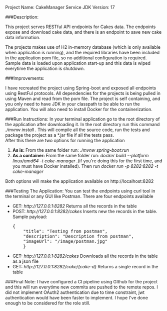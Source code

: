 Project Name: CakeManager Service
JDK Version: 17

###Description: 
<p>This project serves RESTful API endpoints for Cakes data. The endpoints expose and download cake data, 
and there is an endpoint to save new cake data information.</p>
<p>The projects makes use of H2 in-memory database (which is only available when
application is running),
and the required libraries have been included in the application pom file, so no
additional configuration is required. Sample data is loaded upon application start-up
and this data is wiped everytime the application is shutdown.</p>

###Improvements:
<p>I have recreated the project using Spring-boot and exposed all endpoints using RestFul protocols.
All dependencies for the projects is being pulled in using Maven and read from the pom file. The 
project is self containing, and you only need to have JDK in your classpath to 
be able to run the application. You will also need to install Docker for the containerization.</p>

###Run Instructions:
In your terminal application go to the root directory of the application after downloading it. In 
the root directory run this command <em>./mvnw install </em>. This will compile all the source code,
run the tests and package the project as a *.jar file if all the tests pass.<br />
After this there are two options for running the application
<ol>
    <li><b>As is: </b>From the same folder run: <em>./mvnw spring-boot:run</em></li>
    <li><b>As a container: </b>From the same folder run: 
    <em>docker build --platform linux/amd64 -t cake-manager .</em>(if you're doing this for the first time, and you 
    must have Docker installed). Then run <em>docker run -p 8282:8282 -t cake-manager</em></li>
</ol>
Both options will make the application available on http://localhost:8282

###Testing The Application:
You can test the endpoints using curl tool in the terminal or any GUI like Postman. There are four endpoints 
available
<ul>
    <li>GET: <em>http://127.0.0.1:8282</em> Returns all the records in the table</li>
    <li>POST: <em>http://127.0.0.1:8282/cakes</em> Inserts new the records in the table. Sample payload: <pre>{
    "title": "Testing from postman",
    "description": "Description from postman",
    "imageUrl": "/image/postman.jpg"
    }</pre></li>
    <li>GET: <em>http://127.0.0.1:8282/cakes</em> Downloads all the records in the table as a json file</li>
    <li>GET: <em>http://127.0.0.1:8282/cake/{cake-d}</em> Returns a single record in the table</li>
</ul>

###Final Note:
I have configured a CI pipeline using GIthub for the project and this will run everytime new commits are pushed to the 
remote repos. I did not implement OAuth2 authentication due to time constraint, jwt authentication would have been 
faster to implement. I hope I've done enough to be considered for the role still.
